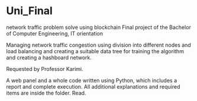 # Uni_Final
network traffic problem solve using blockchain
Final project of the Bachelor of Computer Engineering, IT orientation

Managing network traffic congestion using division into different nodes and load balancing and creating a suitable data tree for training the algorithm and creating a hashboard network.

Requested by Professor Karimi.

A web panel and a whole code written using Python, which includes a report and complete execution.
All additional explanations and required items are inside the folder. Read.
